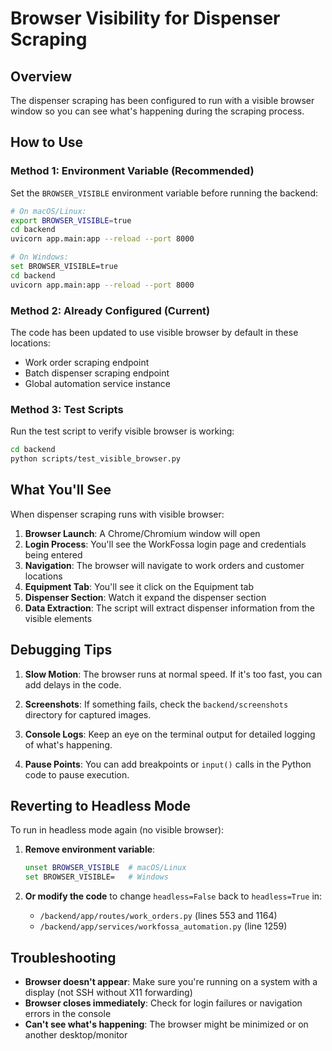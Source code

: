 # Browser Visibility for Dispenser Scraping

## Overview
The dispenser scraping has been configured to run with a visible browser window so you can see what's happening during the scraping process.

## How to Use

### Method 1: Environment Variable (Recommended)
Set the `BROWSER_VISIBLE` environment variable before running the backend:

```bash
# On macOS/Linux:
export BROWSER_VISIBLE=true
cd backend
uvicorn app.main:app --reload --port 8000

# On Windows:
set BROWSER_VISIBLE=true
cd backend
uvicorn app.main:app --reload --port 8000
```

### Method 2: Already Configured (Current)
The code has been updated to use visible browser by default in these locations:
- Work order scraping endpoint
- Batch dispenser scraping endpoint
- Global automation service instance

### Method 3: Test Scripts
Run the test script to verify visible browser is working:
```bash
cd backend
python scripts/test_visible_browser.py
```

## What You'll See

When dispenser scraping runs with visible browser:

1. **Browser Launch**: A Chrome/Chromium window will open
2. **Login Process**: You'll see the WorkFossa login page and credentials being entered
3. **Navigation**: The browser will navigate to work orders and customer locations
4. **Equipment Tab**: You'll see it click on the Equipment tab
5. **Dispenser Section**: Watch it expand the dispenser section
6. **Data Extraction**: The script will extract dispenser information from the visible elements

## Debugging Tips

1. **Slow Motion**: The browser runs at normal speed. If it's too fast, you can add delays in the code.

2. **Screenshots**: If something fails, check the `backend/screenshots` directory for captured images.

3. **Console Logs**: Keep an eye on the terminal output for detailed logging of what's happening.

4. **Pause Points**: You can add breakpoints or `input()` calls in the Python code to pause execution.

## Reverting to Headless Mode

To run in headless mode again (no visible browser):

1. **Remove environment variable**:
   ```bash
   unset BROWSER_VISIBLE  # macOS/Linux
   set BROWSER_VISIBLE=   # Windows
   ```

2. **Or modify the code** to change `headless=False` back to `headless=True` in:
   - `/backend/app/routes/work_orders.py` (lines 553 and 1164)
   - `/backend/app/services/workfossa_automation.py` (line 1259)

## Troubleshooting

- **Browser doesn't appear**: Make sure you're running on a system with a display (not SSH without X11 forwarding)
- **Browser closes immediately**: Check for login failures or navigation errors in the console
- **Can't see what's happening**: The browser might be minimized or on another desktop/monitor